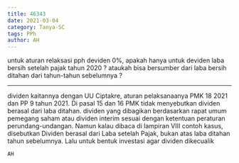 ```yaml
---
title: 46343
date: 2021-03-04
category: Tanya-SC
tags: PPh
author: AH
---
```


untuk aturan relaksasi pph deviden 0%, apakah hanya untuk deviden laba bersih setelah pajak tahun 2020 ? ataukah bisa bersumber dari laba bersih ditahan dari tahun-tahun sebelumnya ?

---

dividen kaitannya dengan UU Ciptakre, aturan pelaksanaanya PMK 18 2021 dan PP 9 tahun 2021. Di pasal 15 dan 16 PMK tidak menyebutkan dividen berasal dari laba ditahan. dividen yang dibagikan berdasarkan rapat umum pemegang saham atau dividen interim sesuai dengan ketentuan peraturan perundang-undangan. Namun kalau dibaca di lampiran VIII contoh kasus, disebutkan Dividen berasal dari Laba setelah Pajak, bukan atas laba ditahan tahun sebelumnya. Lalu untuk bentuk investasi agar dividen dikecualik

`AH`
